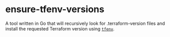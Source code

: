 # ensure-tfenv-versions
A tool written in Go that will recursively look for .terraform-version files and install the requested Terraform version using [`tfenv`](https://github.com/tfutils/tfenv).
